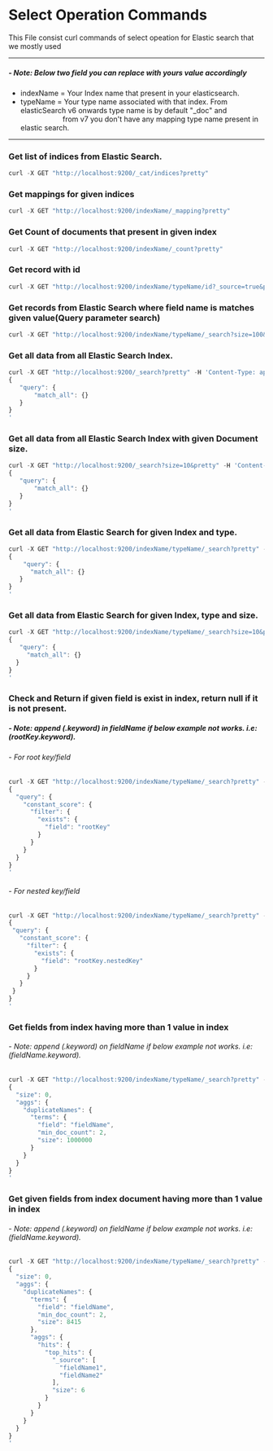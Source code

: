 # Select Operation Commands
This File consist curl commands of select opeation for Elastic search that we mostly used
***
##### - Note: Below two field you can replace with yours value accordingly <br/>
- indexName = Your Index name that present in your elasticsearch.
- typeName = Your type name associated with that index. From elasticSearch v6 onwards type name is by default "_doc" and <br/>
             &nbsp;&nbsp;&nbsp;&nbsp;&nbsp;&nbsp;&nbsp;&nbsp;&nbsp;&nbsp;&nbsp;&nbsp;&nbsp;&nbsp;&nbsp;&nbsp;&nbsp;&nbsp;&nbsp;&nbsp; from v7 you don't have any mapping type name present in elastic search.
***
### Get list of indices from Elastic Search.
  ```javascript
  curl -X GET "http://localhost:9200/_cat/indices?pretty"
  ```
  
### Get mappings for given indices
  ```javascript
  curl -X GET "http://localhost:9200/indexName/_mapping?pretty"
  ```
  
### Get Count of documents that present in given index
  ```javascript
  curl -X GET "http://localhost:9200/indexName/_count?pretty"
  ```
  
### Get record with id
  ```javascript
  curl -X GET "http://localhost:9200/indexName/typeName/id?_source=true&pretty"
  ```
  
### Get records from Elastic Search where field name is matches given value(Query parameter search)
  ```javascript
  curl -X GET "http://localhost:9200/indexName/typeName/_search?size=100&q=fieldName:fieldValue&pretty"
  ```
  
### Get all data from all Elastic Search Index.
  ```javascript
  curl -X GET "http://localhost:9200/_search?pretty" -H 'Content-Type: application/json' -d'
  {
     "query": {
         "match_all": {}
     }
  }
  '
  ```
  
### Get all data from all Elastic Search Index with given Document size.
  ```javascript
  curl -X GET "http://localhost:9200/_search?size=10&pretty" -H 'Content-Type: application/json' -d'
  {
     "query": {
         "match_all": {}
     }
  }
  '
  ```
  
### Get all data from Elastic Search for given Index and type.
   ```javascript
   curl -X GET "http://localhost:9200/indexName/typeName/_search?pretty" -H 'Content-Type: application/json' -d'
   {
       "query": {
         "match_all": {}
      }
   }
   '
   ```
    
### Get all data from Elastic Search for given Index, type and size.
   ```javascript
   curl -X GET "http://localhost:9200/indexName/typeName/_search?size=10&pretty" -H 'Content-Type: application/json' -d'
   {
      "query": {
        "match_all": {}
     }
   }
   '
   ```
 
### Check and Return if given field is exist in index, return null if it is not present. <br />
  ##### - Note: append (.keyword) in fieldName if below example not works. i.e: (rootKey.keyword).
  ###### - For root key/field
  ```javascript
  curl -X GET "http://localhost:9200/indexName/typeName/_search?pretty" -H 'Content-Type: application/json' -d'
  {
    "query": {
      "constant_score": {
        "filter": {
          "exists": {
            "field": "rootKey"
          }
        }
      }
    }
  }
  '
  ```
  
  ###### - For nested key/field
   ```javascript
  curl -X GET "http://localhost:9200/indexName/typeName/_search?pretty" -H 'Content-Type: application/json' -d'
  {
    "query": {
      "constant_score": {
        "filter": {
          "exists": {
            "field": "rootKey.nestedKey"
          }
        }
      }
    }
  }
  '
  ```
  
### Get fields from index having more than 1 value in index <br />
  ###### - Note: append (.keyword) on fieldName if below example not works. i.e: (fieldName.keyword).
  ```javascript
  curl -X GET "http://localhost:9200/indexName/typeName/_search?pretty" -H 'Content-Type: application/json' -d'
  {
    "size": 0,
    "aggs": {
      "duplicateNames": {
        "terms": {
          "field": "fieldName",
          "min_doc_count": 2,
          "size": 1000000
        }
      }
    }
  }
  '
  ```
  
### Get given fields from index document having more than 1 value in index <br />
  ###### - Note: append (.keyword) on fieldName if below example not works. i.e: (fieldName.keyword).
  ```javascript
  curl -X GET "http://localhost:9200/indexName/typeName/_search?pretty" -H 'Content-Type: application/json' -d'
  {
    "size": 0,
    "aggs": {
      "duplicateNames": {
        "terms": {
          "field": "fieldName",
          "min_doc_count": 2,
          "size": 8415
        },
        "aggs": {
          "hits": {
            "top_hits": {
              "_source": [
                "fieldName1",
                "fieldName2"
              ],
              "size": 6
            }
          }
        }
      }
    }
  }
  '
